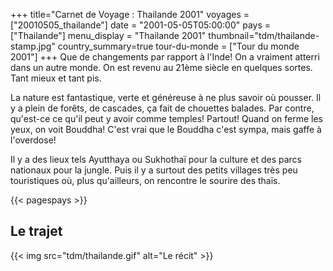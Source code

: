 +++
title="Carnet de Voyage : Thailande 2001"
voyages = ["20010505_thailande"]
date = "2001-05-05T05:00:00"
pays = ["Thailande"]
menu_display = "Thailande 2001"
thumbnail="tdm/thailande-stamp.jpg"
country_summary=true
tour-du-monde = ["Tour du monde 2001"]
+++
Que de changements par rapport à l'Inde! On a vraiment atterri dans un autre monde. On est revenu au 21ème siècle en quelques sortes. Tant mieux et tant pis. 

La nature est fantastique, verte et généreuse à ne plus savoir où pousser. Il y a plein de forêts, de cascades, ça fait de chouettes balades. Par contre, qu'est-ce ce qu'il peut y avoir comme temples! Partout! Quand on ferme les yeux, on voit Bouddha! C'est vrai que le Bouddha c'est sympa, mais gaffe à l'overdose!

Il y a des lieux tels Ayutthaya ou Sukhothaï pour la culture et des parcs nationaux pour la jungle. Puis il y a surtout des petits villages très peu touristiques où, plus qu'ailleurs, on rencontre le sourire des thaïs.

{{< pagespays >}}
## Le trajet
{{< img src="tdm/thailande.gif" alt="Le récit" >}}